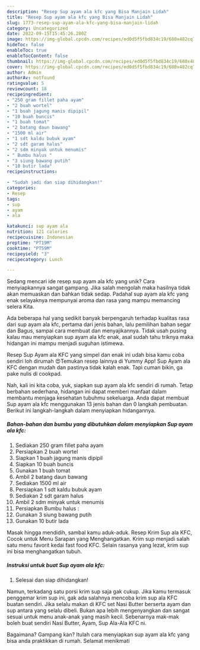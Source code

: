 ```yaml
---
description: "Resep Sup ayam ala kfc yang Bisa Manjain Lidah"
title: "Resep Sup ayam ala kfc yang Bisa Manjain Lidah"
slug: 1773-resep-sup-ayam-ala-kfc-yang-bisa-manjain-lidah
category: Uncategorized
date: 2022-09-15T15:45:26.280Z
image: https://img-global.cpcdn.com/recipes/ed0d5f5fbd834c19/680x482cq70/sup-ayam-ala-kfc-foto-resep-utama.jpg
hideToc: false
enableToc: true
enableTocContent: false
thumbnail: https://img-global.cpcdn.com/recipes/ed0d5f5fbd834c19/680x482cq70/sup-ayam-ala-kfc-foto-resep-utama.jpg
cover: https://img-global.cpcdn.com/recipes/ed0d5f5fbd834c19/680x482cq70/sup-ayam-ala-kfc-foto-resep-utama.jpg
author: Admin
authorAv: notfound
ratingvalue: 5
reviewcount: 18
recipeingredient:
- "250 gram fillet paha ayam"
- "2 buah wortel"
- "1 buah jagung manis dipipil"
- "10 buah buncis"
- "1 buah tomat"
- "2 batang daun bawang"
- "1500 ml air"
- "1 sdt kaldu bubuk ayam"
- "2 sdt garam halus"
- "2 sdm minyak untuk menumis"
- " Bumbu halus "
- "3 siung bawang putih"
- "10 butir lada"
recipeinstructions:

- "Sudah jadi dan siap dihidangkan!"
categories:
- Resep
tags:
- sup
- ayam
- ala

katakunci: sup ayam ala 
nutrition: 121 calories
recipecuisine: Indonesian
preptime: "PT19M"
cooktime: "PT59M"
recipeyield: "3"
recipecategory: Lunch

---
```





Sedang mencari ide resep sup ayam ala kfc yang unik? Cara menyiapkannya sangat gampang. Jika salah mengolah maka hasilnya tidak akan memuaskan dan bahkan tidak sedap. Padahal sup ayam ala kfc yang enak selayaknya mempunyai aroma dan rasa yang mampu memancing selera Kita.





Ada beberapa hal yang sedikit banyak berpengaruh terhadap kualitas rasa dari sup ayam ala kfc, pertama dari jenis bahan, lalu pemilihan bahan segar dan Bagus, sampai cara membuat dan menyajikannya. Tidak usah pusing kalau mau menyiapkan sup ayam ala kfc enak,      asal sudah tahu triknya maka hidangan ini mampu menjadi suguhan istimewa.














Resep Sup Ayam ala KFC yang simpel dan enak ini udah bisa kamu coba sendiri loh dirumah 😍Temukan resep lainnya di Yummy App! Sup Ayam ala KFC dengan mudah dan pastinya tidak kalah enak. Tapi cuman bikin, ga pake nulis di cookpad.






Nah, kali ini kita coba, yuk, siapkan sup ayam ala kfc sendiri di rumah. Tetap berbahan sederhana, hidangan ini dapat memberi manfaat dalam membantu menjaga kesehatan tubuhmu sekeluarga. Anda dapat membuat Sup ayam ala kfc menggunakan 13 jenis bahan dan 0 langkah pembuatan. Berikut ini langkah-langkah dalam menyiapkan hidangannya.

<!--inarticleads1-->

##### Bahan-bahan dan bumbu yang dibutuhkan dalam menyiapkan Sup ayam ala kfc:

1. Sediakan 250 gram fillet paha ayam
1. Persiapkan 2 buah wortel
1. Siapkan 1 buah jagung manis dipipil
1. Siapkan 10 buah buncis
1. Gunakan 1 buah tomat
1. Ambil 2 batang daun bawang
1. Sediakan 1500 ml air
1. Persiapkan 1 sdt kaldu bubuk ayam
1. Sediakan 2 sdt garam halus
1. Ambil 2 sdm minyak untuk menumis
1. Persiapkan  Bumbu halus :
1. Gunakan 3 siung bawang putih
1. Gunakan 10 butir lada


Masak hingga mendidih, sambal kamu aduk-aduk. Resep Krim Sup ala KFC, Cocok untuk Menu Sarapan yang Menghangatkan. Krim sup menjadi salah satu menu favorit kedai fast food KFC. Selain rasanya yang lezat, krim sup ini bisa menghangatkan tubuh. 

<!--inarticleads2-->

##### Instruksi untuk buat Sup ayam ala kfc:


1. Selesai dan siap dihidangkan!

Namun, terkadang satu porsi krim sup saja gak cukup. Jika kamu termasuk penggemar krim sup ini, gak ada salahnya mencoba krim sup ala KFC buatan sendiri. Jika selalu makan di KFC set Nasi Butter berserta ayam dan sup antara yang selalu dibeli. Bukan apa lebih mengenyangkan dan sangat sesuai untuk menu anak-anak yang masih kecil. Sebenarnya mak-mak boleh buat sendiri Nasi Butter, Ayam, Sup Ala-Ala KFC ni. 

Bagaimana? Gampang kan? Itulah cara menyiapkan sup ayam ala kfc yang bisa anda praktikkan di rumah. Selamat menikmati
